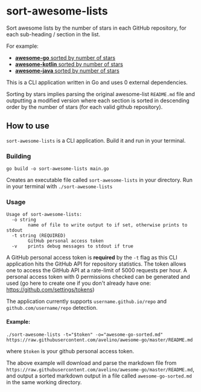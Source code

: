 # sort-awesome-lists

Sort awesome lists by the number of stars in each GitHub repository, for each sub-heading / section in the list.

For example:
  - [**awesome-go** sorted by number of stars](https://gist.github.com/kvnxiao/cb432fca8cd9b59e325286b8f33cf53d)
  - [**awesome-kotlin** sorted by number of stars](https://gist.github.com/kvnxiao/5f809440525304c918b553b4bbc8cd73)
  - [**awesome-java** sorted by number of stars](https://gist.github.com/kvnxiao/dfea78544dd74953453ba74f6e59ee6f)

This is a CLI application written in Go and uses 0 external dependencies.

Sorting by stars implies parsing the original awesome-list `README.md` file and outputting a modified version where each section is sorted in descending order by the number of stars (for each valid github repository).

## How to use

`sort-awesome-lists` is a CLI application. Build it and run in your terminal.

### Building

```
go build -o sort-awesome-lists main.go
```

Creates an executable file called `sort-awesome-lists` in your directory. Run in your terminal with `./sort-awesome-lists`

### Usage

```
Usage of sort-awesome-lists:
  -o string
        name of file to write output to if set, otherwise prints to stdout
  -t string (REQUIRED)
        GitHub personal access token
  -v    prints debug messages to stdout if true
```

A GitHub personal access token is **required** by the `-t` flag as this CLI application hits the GitHub API for repository statistics. The token allows one to access the GitHub API at a rate-limit of 5000 requests per hour. A personal access token with 0 permissions checked can be generated and used (go here to create one if you don't already have one: https://github.com/settings/tokens)

The application currently supports `username.github.io/repo` and `github.com/username/repo` detection.

#### Example:

```
./sort-awesome-lists -t="$token" -o="awesome-go-sorted.md" https://raw.githubusercontent.com/avelino/awesome-go/master/README.md
```
where `$token` is your github personal access token.

The above example will download and parse the markdown file from `https://raw.githubusercontent.com/avelino/awesome-go/master/README.md`, and output a sorted markdown output in a file called `awesome-go-sorted.md` in the same working directory.
